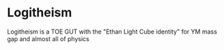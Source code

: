 # Logitheism
Logitheism is a TOE GUT with the "Ethan Light Cube identity" for YM mass gap and almost all of physics

